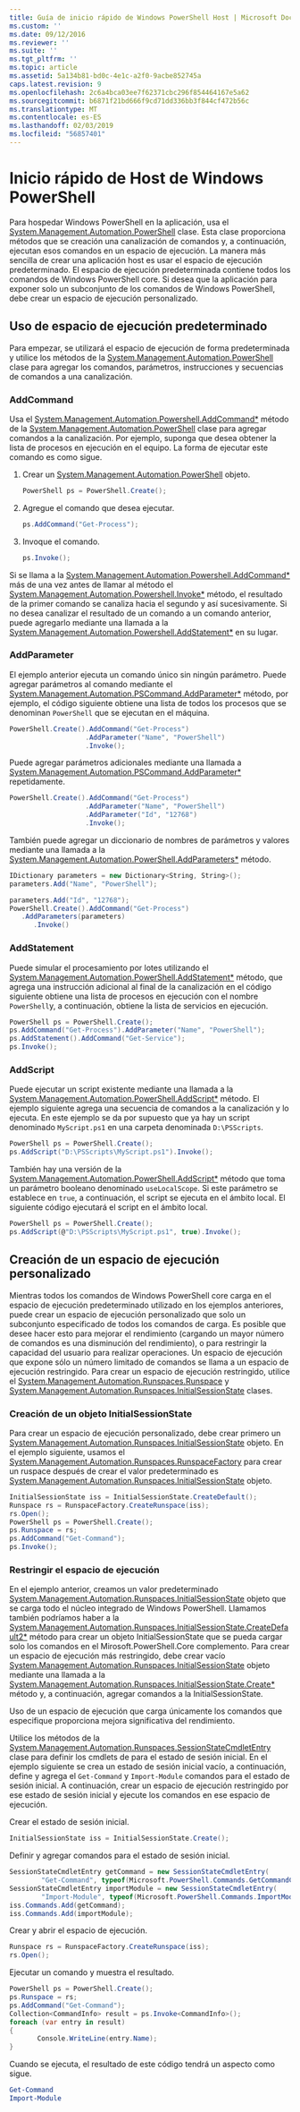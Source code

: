 ```yaml
---
title: Guía de inicio rápido de Windows PowerShell Host | Microsoft Docs
ms.custom: ''
ms.date: 09/12/2016
ms.reviewer: ''
ms.suite: ''
ms.tgt_pltfrm: ''
ms.topic: article
ms.assetid: 5a134b81-bd0c-4e1c-a2f0-9acbe852745a
caps.latest.revision: 9
ms.openlocfilehash: 2c6a4bca03ee7f62371cbc296f854464167e5a62
ms.sourcegitcommit: b6871f21bd666f9cd71dd336bb3f844cf472b56c
ms.translationtype: MT
ms.contentlocale: es-ES
ms.lasthandoff: 02/03/2019
ms.locfileid: "56857401"
---
```

# <a name="windows-powershell-host-quickstart"></a>Inicio rápido de Host de Windows PowerShell

Para hospedar Windows PowerShell en la aplicación, usa el [System.Management.Automation.PowerShell](/dotnet/api/System.Management.Automation.PowerShell) clase. Esta clase proporciona métodos que se creación una canalización de comandos y, a continuación, ejecutan esos comandos en un espacio de ejecución. La manera más sencilla de crear una aplicación host es usar el espacio de ejecución predeterminado. El espacio de ejecución predeterminada contiene todos los comandos de Windows PowerShell core. Si desea que la aplicación para exponer solo un subconjunto de los comandos de Windows PowerShell, debe crear un espacio de ejecución personalizado.

## <a name="using-the-default-runspace"></a>Uso de espacio de ejecución predeterminado

Para empezar, se utilizará el espacio de ejecución de forma predeterminada y utilice los métodos de la [System.Management.Automation.PowerShell](/dotnet/api/System.Management.Automation.PowerShell) clase para agregar los comandos, parámetros, instrucciones y secuencias de comandos a una canalización.

### <a name="addcommand"></a>AddCommand

Usa el [System.Management.Automation.Powershell.AddCommand*](/dotnet/api/System.Management.Automation.PowerShell.AddCommand) método de la [System.Management.Automation.PowerShell](/dotnet/api/System.Management.Automation.PowerShell) clase para agregar comandos a la canalización. Por ejemplo, suponga que desea obtener la lista de procesos en ejecución en el equipo. La forma de ejecutar este comando es como sigue.

1. Crear un [System.Management.Automation.PowerShell](/dotnet/api/System.Management.Automation.PowerShell) objeto.

   ```csharp
   PowerShell ps = PowerShell.Create();
   ```

2. Agregue el comando que desea ejecutar.

   ```csharp
   ps.AddCommand("Get-Process");
   ```

3. Invoque el comando.

   ```csharp
   ps.Invoke();
   ```

Si se llama a la [System.Management.Automation.Powershell.AddCommand*](/dotnet/api/System.Management.Automation.PowerShell.AddCommand) más de una vez antes de llamar al método el [System.Management.Automation.Powershell.Invoke*](/dotnet/api/System.Management.Automation.PowerShell.Invoke) método, el resultado de la primer comando se canaliza hacia el segundo y así sucesivamente. Si no desea canalizar el resultado de un comando a un comando anterior, puede agregarlo mediante una llamada a la [System.Management.Automation.Powershell.AddStatement*](/dotnet/api/System.Management.Automation.PowerShell.AddStatement) en su lugar.

### <a name="addparameter"></a>AddParameter

El ejemplo anterior ejecuta un comando único sin ningún parámetro. Puede agregar parámetros al comando mediante el [System.Management.Automation.PSCommand.AddParameter*](/dotnet/api/System.Management.Automation.PSCommand.AddParameter) método, por ejemplo, el código siguiente obtiene una lista de todos los procesos que se denominan `PowerShell` que se ejecutan en el máquina.

```csharp
PowerShell.Create().AddCommand("Get-Process")
                   .AddParameter("Name", "PowerShell")
                   .Invoke();
```

Puede agregar parámetros adicionales mediante una llamada a [System.Management.Automation.PSCommand.AddParameter*](/dotnet/api/System.Management.Automation.PSCommand.AddParameter) repetidamente.

```csharp
PowerShell.Create().AddCommand("Get-Process")
                   .AddParameter("Name", "PowerShell")
                   .AddParameter("Id", "12768")
                   .Invoke();
```

También puede agregar un diccionario de nombres de parámetros y valores mediante una llamada a la [System.Management.Automation.PowerShell.AddParameters*](/dotnet/api/System.Management.Automation.PowerShell.AddParameters) método.

```csharp
IDictionary parameters = new Dictionary<String, String>();
parameters.Add("Name", "PowerShell");

parameters.Add("Id", "12768");
PowerShell.Create().AddCommand("Get-Process")
   .AddParameters(parameters)
      .Invoke()

```

### <a name="addstatement"></a>AddStatement

Puede simular el procesamiento por lotes utilizando el [System.Management.Automation.PowerShell.AddStatement*](/dotnet/api/System.Management.Automation.PowerShell.AddStatement) método, que agrega una instrucción adicional al final de la canalización en el código siguiente obtiene una lista de procesos en ejecución con el nombre `PowerShell`y, a continuación, obtiene la lista de servicios en ejecución.

```csharp
PowerShell ps = PowerShell.Create();
ps.AddCommand("Get-Process").AddParameter("Name", "PowerShell");
ps.AddStatement().AddCommand("Get-Service");
ps.Invoke();
```

### <a name="addscript"></a>AddScript

Puede ejecutar un script existente mediante una llamada a la [System.Management.Automation.PowerShell.AddScript*](/dotnet/api/System.Management.Automation.PowerShell.AddScript) método. El ejemplo siguiente agrega una secuencia de comandos a la canalización y lo ejecuta. En este ejemplo se da por supuesto que ya hay un script denominado `MyScript.ps1` en una carpeta denominada `D:\PSScripts`.

```csharp
PowerShell ps = PowerShell.Create();
ps.AddScript("D:\PSScripts\MyScript.ps1").Invoke();
```

También hay una versión de la [System.Management.Automation.PowerShell.AddScript*](/dotnet/api/System.Management.Automation.PowerShell.AddScript) método que toma un parámetro booleano denominado `useLocalScope`. Si este parámetro se establece en `true`, a continuación, el script se ejecuta en el ámbito local. El siguiente código ejecutará el script en el ámbito local.

```csharp
PowerShell ps = PowerShell.Create();
ps.AddScript(@"D:\PSScripts\MyScript.ps1", true).Invoke();
```

## <a name="creating-a-custom-runspace"></a>Creación de un espacio de ejecución personalizado

Mientras todos los comandos de Windows PowerShell core carga en el espacio de ejecución predeterminado utilizado en los ejemplos anteriores, puede crear un espacio de ejecución personalizado que solo un subconjunto especificado de todos los comandos de carga. Es posible que desee hacer esto para mejorar el rendimiento (cargando un mayor número de comandos es una disminución del rendimiento), o para restringir la capacidad del usuario para realizar operaciones. Un espacio de ejecución que expone sólo un número limitado de comandos se llama a un espacio de ejecución restringido. Para crear un espacio de ejecución restringido, utilice el [System.Management.Automation.Runspaces.Runspace](/dotnet/api/System.Management.Automation.Runspaces.Runspace) y [System.Management.Automation.Runspaces.InitialSessionState](/dotnet/api/System.Management.Automation.Runspaces.InitialSessionState) clases.

### <a name="creating-an-initialsessionstate-object"></a>Creación de un objeto InitialSessionState

Para crear un espacio de ejecución personalizado, debe crear primero un [System.Management.Automation.Runspaces.InitialSessionState](/dotnet/api/System.Management.Automation.Runspaces.InitialSessionState) objeto. En el ejemplo siguiente, usamos el [System.Management.Automation.Runspaces.RunspaceFactory](/dotnet/api/System.Management.Automation.Runspaces.RunspaceFactory) para crear un ruspace después de crear el valor predeterminado es [System.Management.Automation.Runspaces.InitialSessionState](/dotnet/api/System.Management.Automation.Runspaces.InitialSessionState) objeto.

```csharp
InitialSessionState iss = InitialSessionState.CreateDefault();
Runspace rs = RunspaceFactory.CreateRunspace(iss);
rs.Open();
PowerShell ps = PowerShell.Create();
ps.Runspace = rs;
ps.AddCommand("Get-Command");
ps.Invoke();
```

### <a name="constraining-the-runspace"></a>Restringir el espacio de ejecución

En el ejemplo anterior, creamos un valor predeterminado [System.Management.Automation.Runspaces.InitialSessionState](/dotnet/api/System.Management.Automation.Runspaces.InitialSessionState) objeto que se carga todo el núcleo integrado de Windows PowerShell. Llamamos también podríamos haber a la [System.Management.Automation.Runspaces.InitialSessionState.CreateDefault2*](/dotnet/api/System.Management.Automation.Runspaces.InitialSessionState.CreateDefault2) método para crear un objeto InitialSessionState que se pueda cargar solo los comandos en el Mirosoft.PowerShell.Core complemento. Para crear un espacio de ejecución más restringido, debe crear vacío [System.Management.Automation.Runspaces.InitialSessionState](/dotnet/api/System.Management.Automation.Runspaces.InitialSessionState) objeto mediante una llamada a la [ System.Management.Automation.Runspaces.InitialSessionState.Create*](/dotnet/api/System.Management.Automation.Runspaces.InitialSessionState.Create) método y, a continuación, agregar comandos a la InitialSessionState.

Uso de un espacio de ejecución que carga únicamente los comandos que especifique proporciona mejora significativa del rendimiento.

Utilice los métodos de la [System.Management.Automation.Runspaces.SessionStateCmdletEntry](/dotnet/api/System.Management.Automation.Runspaces.SessionStateCmdletEntry) clase para definir los cmdlets de para el estado de sesión inicial. En el ejemplo siguiente se crea un estado de sesión inicial vacío, a continuación, define y agrega el `Get-Command` y `Import-Module` comandos para el estado de sesión inicial. A continuación, crear un espacio de ejecución restringido por ese estado de sesión inicial y ejecute los comandos en ese espacio de ejecución.

Crear el estado de sesión inicial.

```csharp
InitialSessionState iss = InitialSessionState.Create();
```

Definir y agregar comandos para el estado de sesión inicial.

```csharp
SessionStateCmdletEntry getCommand = new SessionStateCmdletEntry(
        "Get-Command", typeof(Microsoft.PowerShell.Commands.GetCommandCommand), "");
SessionStateCmdletEntry importModule = new SessionStateCmdletEntry(
        "Import-Module", typeof(Microsoft.PowerShell.Commands.ImportModuleCommand), "");
iss.Commands.Add(getCommand);
iss.Commands.Add(importModule);
```

Crear y abrir el espacio de ejecución.

```csharp
Runspace rs = RunspaceFactory.CreateRunspace(iss);
rs.Open();
```

Ejecutar un comando y muestra el resultado.

```csharp
PowerShell ps = PowerShell.Create();
ps.Runspace = rs;
ps.AddCommand("Get-Command");
Collection<CommandInfo> result = ps.Invoke<CommandInfo>();
foreach (var entry in result)
{
       Console.WriteLine(entry.Name);
}
```

Cuando se ejecuta, el resultado de este código tendrá un aspecto como sigue.

```powershell
Get-Command
Import-Module
```
